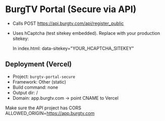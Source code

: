 # BurgTV Portal (Secure via API)

- Calls POST https://api.burgtv.com/api/register_public
- Uses hCaptcha (test sitekey embedded). Replace with your production sitekey:

  In index.html:
    data-sitekey="YOUR_HCAPTCHA_SITEKEY"

## Deployment (Vercel)
- Project: `burgtv-portal-secure`
- Framework: Other (static)
- Build command: none
- Output dir: /
- Domain: app.burgtv.com → point CNAME to Vercel

Make sure the API project has CORS ALLOWED_ORIGIN=https://app.burgtv.com

